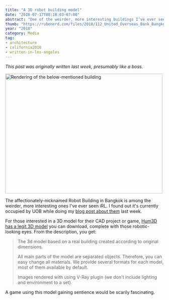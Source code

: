 ```yaml
---
title: "A 3D robot building model"
date: "2018-07-17T08:18:03-07:00"
abstract: "One of the weirder, more interesting buildings I’ve ever seen!"
thumb: "https://rubenerd.com/files/2018/112_United_Overseas_Bank_Bangkok_1000_0001@1x.jpg"
year: "2018"
category: Media
tag:
- architecture
- california2018
- written-in-los-angeles
---
```

*This post was originally written last week, presumably like a boss.*

<p><img src="https://rubenerd.com/files/2018/112_United_Overseas_Bank_Bangkok_1000_0001@1x.jpg" srcset="https://rubenerd.com/files/2018/112_United_Overseas_Bank_Bangkok_1000_0001@1x.jpg 1x, https://rubenerd.com/files/2018/112_United_Overseas_Bank_Bangkok_1000_0001@2x.jpg 2x" alt="Rendering of the below-mentioned building" style="width:500px; height:380px;" /></p>

The affectionately-nicknamed Robot Building in Bangkok is among the weirder, more interesting ones I've ever seen iRL. I found out it's currently occupied by UOB while doing my [blog post about them] last week.

For those interested in a 3D model for their CAD project or game, [Hum3D has a legit 3D model] you can download, complete with those robotic-looking eyes. From the description, you get:

> The 3d model based on a real building created according to original dimensions.
> 
> All main parts of the model are separated objects. Therefore, you can easy change all materials. We provide several formats for each model, most of them available by default.
> 
> Images rendered with using V-Ray plugin (we don't include lighting and environment to a set).

A game using this model gaining sentience would be scarily fascinating.

[Hum3D has a legit 3D model]: https://hum3d.com/3d-models/united-overseas-bank-bangkok/
[blog post about them]: https://rubenerd.com/wasting-writing-talent-on-finance/

